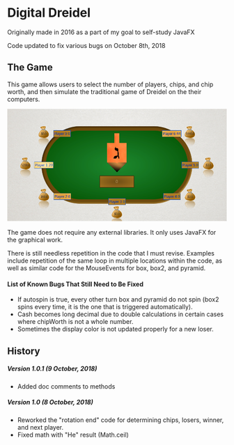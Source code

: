 Digital Dreidel
===============
Originally made in 2016 as a part of my goal to self-study JavaFX

Code updated to fix various bugs on October 8th, 2018

The Game
--------
This game allows users to select the number of players, chips, and chip worth, and then simulate the traditional game of Dreidel on the their computers.

![Dreidel Sample](https://github.com/vasilzhigilei/dreidel/blob/master/dreidel/SampleGame.PNG)

The game does not require any external libraries. It only uses JavaFX for the graphical work.

There is still needless repetition in the code that I must revise. Examples include repetition of the same loop in multiple locations within the code, as well as similar code for the MouseEvents for box, box2, and pyramid.

#### List of Known Bugs That Still Need to Be Fixed
* If autospin is true, every other turn box and pyramid do not spin (box2 spins every time, it is the one that is triggered automatically).
* Cash becomes long decimal due to double calculations in certain cases where chipWorth is not a whole number.
* Sometimes the display color is not updated properly for a new loser.

History
-------

##### Version 1.0.1 (9 October, 2018)
* Added doc comments to methods

##### Version 1.0 (8 October, 2018)
* Reworked the "rotation end" code for determining chips, losers, winner, and next player.
* Fixed math with "He" result (Math.ceil)
